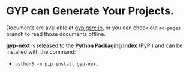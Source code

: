 # GYP can Generate Your Projects.

Documents are available at [gyp.gsrc.io](https://gyp.gsrc.io), or you can check
out `md-pages` branch to read those documents offline.

**gyp-next** is [released](https://github.com/nodejs/gyp-next/releases) to the
[**Python Packaging Index**](https://pypi.org/project/gyp-next) (PyPI) and can
be installed with the command:

-   `python3 -m pip install gyp-next`
